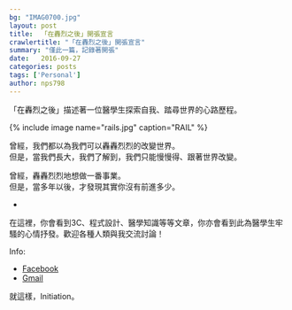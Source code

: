 ```yaml
---
bg: "IMAG0700.jpg"
layout: post
title:  「在轟烈之後」開張宣言
crawlertitle: "「在轟烈之後」開張宣言"
summary: "僅此一篇，記錄著開張"
date:   2016-09-27
categories: posts
tags: ['Personal']
author: nps798
---
```


「在轟烈之後」描述著一位醫學生探索自我、踏尋世界的心路歷程。

{% include image name="rails.jpg" caption="RAIL" %}

曾經，我們都以為我們可以轟轟烈烈的改變世界。  
但是，當我們長大，我們了解到，我們只能慢慢得、跟著世界改變。

曾經，轟轟烈烈地想做一番事業。  
但是，當多年以後，才發現其實你沒有前進多少。

-
在這裡，你會看到3C、程式設計、醫學知識等等文章，你亦會看到此為醫學生牢騷的心情抒發。歡迎各種人類與我交流討論！

Info:

- [Facebook](http://www.facebook.com/nps798)
- [Gmail](mailto:nps798@gmail.com)

就這樣，Initiation。




